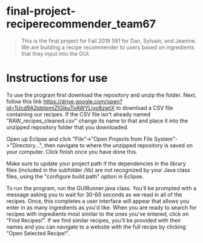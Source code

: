 # final-project-reciperecommender_team67

> This is the final project for Fall 2019 591 for Dan, Sylvain, and Jeanine.
> We are building a recipe recommender to users based on ingredients that they
> input into the GUI. 

# Instructions for use
To use the program first download the repository and unzip the folder. Next, follow this link https://drive.google.com/open?id=1Ucd9A2pbtpmiZIGlkuToAWYLjyo8zwtX to download a CSV file containing our recipes.  If the CSV file isn't already named "RAW_recipes_cleaned.csv" change its name to that and place it into the unzipped repository folder that you downloaded.  

Open up Eclipse and click "File"->"Open Projects from File System"->"Directory...", then navigate to where the unzipped repository is saved on your computer.  Click finish once you have done this.

Make sure to update your project path if the dependencies in the library files (included in the subfolder /lib) are not recognized by your Java class files, using the "configure build path" option in Eclipse.

To run the program, run the GUIRunner.java class.  You'll be prompted with a message asking you to wait for 30-60 seconds as we read in all of the recipes. Once, this completes a user interface will appear that allows you enter in as many ingredients as you'd like.  When you are ready to search for recipes with ingredients most similar to the ones you've entered, click on "Find Recipes!".  If we find similar recipes, you'll be provided with their names and you can navigate to a website with the full recipe by clicking "Open Selected Recipe!".
